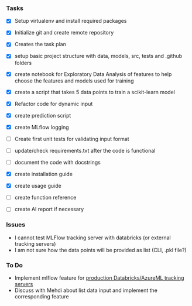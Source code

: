 ### Tasks
- [X] Setup virtualenv and install required packages
- [X] Initialize git and create remote repository
- [X] Creates the task plan
- [X] setup basic project structure with data, models, src, tests and .github
folders
- [X] create notebook for Exploratory Data Analysis of features to help choose
the features and models used for training
- [X] create a script that takes 5 data points to train a scikit-learn model
- [X] Refactor code for dynamic input
- [X] create prediction script
- [X] create MLflow logging
- [ ] Create first unit tests for validating input format
- [ ] update/check requirements.txt after the code is functional
- [ ] document the code with docstrings
- [X] create installation guide
- [X] create usage guide
- [ ] create function reference
- [ ] create AI report if necessary


### Issues
- I cannot test MLFlow tracking server with databricks (or external tracking servers)
- I am not sure how the data points will be provided as list (CLI, .pkl file?)

### To Do
- Implement mlflow feature for [production Databricks/AzureML tracking servers](https://mlflow.org/docs/latest/ml/getting-started/tracking-server-overview/#method-3-use-production-hosted-tracking-server)
- Discuss with Mehdi about list data input and implement the corresponding feature

